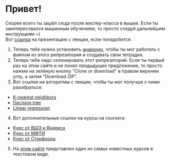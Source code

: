 # Привет!
Скорее всего ты зашёл сюда после мастер-класса в вышке. Если ты заинтересовался машинным обучением, то просто следуй дальнейшим инструкциям =)  
Вот [ссылка](https://docs.google.com/presentation/d/1ddvqOYlgzldX36zNTiTkDRQkzAu7DS4A0vWekQ_djGA/edit#slide=id.g19cf1e43ec_0_64) на презентацию с лекции, если понадобится.  
  1. Теперь тебе нужно установить [анаконду](https://www.continuum.io/downloads), чтобы ты мог работать с файлом из этого репрезитория и создавать свои тетрадки.  
  2. Теперь тебе надо склонировать этот репрезиторий. Если ты первый раз на этом сайте и не понял предыдущее предложение, то просто нажми на зелёную кнопку "Clone or download" в правом верхнем углу, а затем "Download ZIP".  
  3. Вот ссылки на алгоритмы с лекции, чтобы ты мог получше с ними разобраться:  
 * [K-nearest neighbors](http://www.machinelearning.ru/wiki/index.php?title=%D0%9C%D0%B5%D1%82%D0%BE%D0%B4_%D0%B1%D0%BB%D0%B8%D0%B6%D0%B0%D0%B9%D1%88%D0%B5%D0%B3%D0%BE_%D1%81%D0%BE%D1%81%D0%B5%D0%B4%D0%B0)  
 * [Decision tree](https://ru.wikipedia.org/wiki/%D0%94%D0%B5%D1%80%D0%B5%D0%B2%D0%BE_%D0%BF%D1%80%D0%B8%D0%BD%D1%8F%D1%82%D0%B8%D1%8F_%D1%80%D0%B5%D1%88%D0%B5%D0%BD%D0%B8%D0%B9)  
 * [Linear regression](http://www.machinelearning.ru/wiki/index.php?title=%D0%9B%D0%B8%D0%BD%D0%B5%D0%B9%D0%BD%D0%B0%D1%8F_%D1%80%D0%B5%D0%B3%D1%80%D0%B5%D1%81%D1%81%D0%B8%D1%8F_(%D0%BF%D1%80%D0%B8%D0%BC%D0%B5%D1%80))  
  4. Вот дополнительные ссылки на курсы на coursera:
 * [Курс от ВШЭ и Яндекса](https://www.coursera.org/learn/vvedenie-mashinnoe-obuchenie)  
 * [Курс от МФТИ](https://www.coursera.org/learn/mathematics-and-python)  
 * [Курс от Стэнфорда](https://www.coursera.org/learn/machine-learning)  
  5. На [этом сайте](http://www.machinelearning.ru/) представлен один из самых известных курсов в текстовом виде.
